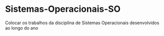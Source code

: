 # Sistemas-Operacionais-SO
Colocar os trabalhos da disciplina de Sistemas Operacionais desenvolvidos ao longo do ano

